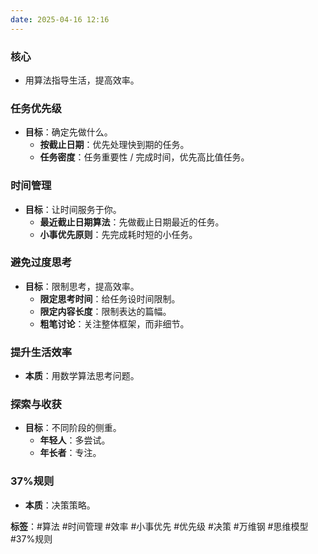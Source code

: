 ```yaml
---
date: 2025-04-16 12:16
---
```

### 核心

*   用算法指导生活，提高效率。

### 任务优先级

*   **目标**：确定先做什么。
    *   **按截止日期**：优先处理快到期的任务。
    *   **任务密度**：任务重要性 / 完成时间，优先高比值任务。

### 时间管理

*   **目标**：让时间服务于你。
    *   **最近截止日期算法**：先做截止日期最近的任务。
    *   **小事优先原则**：先完成耗时短的小任务。

### 避免过度思考

*   **目标**：限制思考，提高效率。
    *   **限定思考时间**：给任务设时间限制。
    *   **限定内容长度**：限制表达的篇幅。
    *   **粗笔讨论**：关注整体框架，而非细节。

### 提升生活效率

*   **本质**：用数学算法思考问题。

### 探索与收获

*   **目标**：不同阶段的侧重。
    *   **年轻人**：多尝试。
    *   **年长者**：专注。

### 37%规则

*   **本质**：决策策略。

**标签**：#算法 #时间管理 #效率 #小事优先 #优先级 #决策 #万维钢 #思维模型 #37%规则
